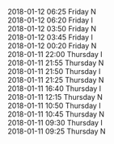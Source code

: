 2018-01-12 06:25 Friday  N  
2018-01-12 06:20 Friday  I  
2018-01-12 03:50 Friday  N  
2018-01-12 03:45 Friday  I  
2018-01-12 00:20 Friday  N  
2018-01-11 22:00 Thursday  I  
2018-01-11 21:55 Thursday  N  
2018-01-11 21:50 Thursday  I  
2018-01-11 21:25 Thursday  N  
2018-01-11 16:40 Thursday  I  
2018-01-11 12:15 Thursday  N  
2018-01-11 10:50 Thursday  I  
2018-01-11 10:45 Thursday  N  
2018-01-11 09:30 Thursday  I  
2018-01-11 09:25 Thursday  N  
